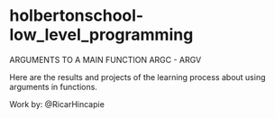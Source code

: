 # holbertonschool-low_level_programming

ARGUMENTS TO A MAIN FUNCTION ARGC - ARGV 

Here are the results and projects of the learning process about using arguments in functions.

Work by: @RicarHincapie
